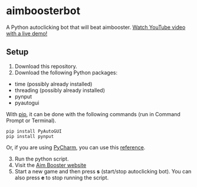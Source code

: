 # aimboosterbot
A Python autoclicking bot that will beat aimbooster. [Watch YouTube video with a live demo!](https://www.youtube.com/watch?v=5QyBe5innm0)

## Setup

1. Download this repository.
2. Download the following Python packages:
  - time (possibly already installed)
  - threading (possibly already installed)
  - pynput
  - pyautogui

  With [pip](https://pip.pypa.io/en/stable/installing/), it can be done with the following commands (run in Command Prompt or Terminal). 
```
pip install PyAutoGUI
pip install pynput
```
  Or, if you are using [PyCharm](https://www.jetbrains.com/pycharm/), you can use this [reference](https://www.jetbrains.com/help/pycharm/installing-uninstalling-and-upgrading-packages.html).

3. Run the python script.
4. Visit the [Aim Booster website](http://www.aimbooster.com/)
5. Start a new game and then press **s** (start/stop autoclicking bot). You can also press **e** to stop running the script.
